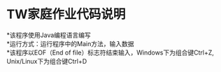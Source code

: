 # TW家庭作业代码说明


*该程序使用Java编程语言编写<br>
*运行方式：运行程序中的Main方法，输入数据<br>
*该程序以EOF（End of file）标志符结束输入，Windows下为组合键Ctrl+Z, Unix/Linux下为组合键Ctrl+D<br>

